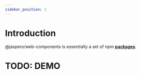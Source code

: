 ```yaml
---
sidebar_position: 1
---
```


# Introduction

@jaspero/web-components is essentially a set of npm **[packages](https://github.com/Jaspero/web-components/tree/main/packages)**.

# TODO: DEMO